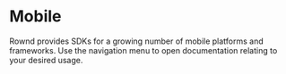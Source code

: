 # Mobile

Rownd provides SDKs for a growing number of mobile platforms and frameworks. Use the navigation menu to open documentation relating to your desired usage.
